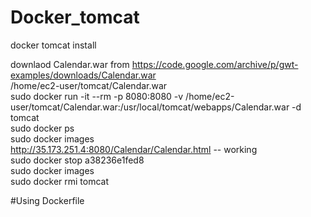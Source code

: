 # Docker_tomcat
docker tomcat install  
  
downlaod Calendar.war from https://code.google.com/archive/p/gwt-examples/downloads/Calendar.war  
/home/ec2-user/tomcat/Calendar.war  
sudo docker run -it --rm -p 8080:8080 -v /home/ec2-user/tomcat/Calendar.war:/usr/local/tomcat/webapps/Calendar.war -d tomcat  
sudo docker ps  
sudo docker images  
http://35.173.251.4:8080/Calendar/Calendar.html -- working  
sudo docker stop a38236e1fed8  
sudo docker images  
sudo docker rmi tomcat  
  
#Using Dockerfile  

